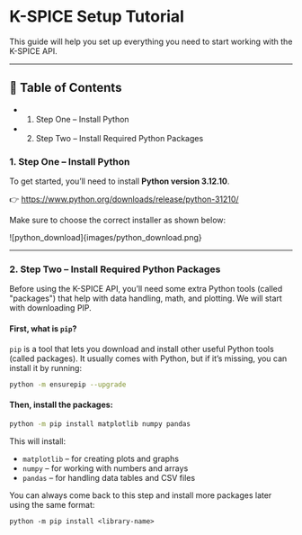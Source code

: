 # K-SPICE Setup Tutorial

This guide will help you set up everything you need to start working with the K-SPICE API.

---

## 📑 Table of Contents


- 1. Step One – Install Python
- 2. Step Two – Install Required Python Packages


### 1. Step One – Install Python

To get started, you’ll need to install **Python version 3.12.10**.

👉 https://www.python.org/downloads/release/python-31210/


Make sure to choose the correct installer as shown below:

![python_download]{images/python_download.png}



---

### 2. Step Two – Install Required Python Packages

Before using the K-SPICE API, you’ll need some extra Python tools (called "packages") that help with data handling, math, and plotting. We will start with downloading PIP. 

#### First, what is `pip`?

`pip` is a tool that lets you download and install other useful Python tools (called packages). It usually comes with Python, but if it’s missing, you can install it by running:

```bash
python -m ensurepip --upgrade

```

#### Then, install the packages:

```bash
python -m pip install matplotlib numpy pandas
```

This will install:

- `matplotlib` – for creating plots and graphs
- `numpy` – for working with numbers and arrays
- `pandas` – for handling data tables and CSV files

You can always come back to this step and install more packages later using the same format:

```shell
python -m pip install <library-name>
